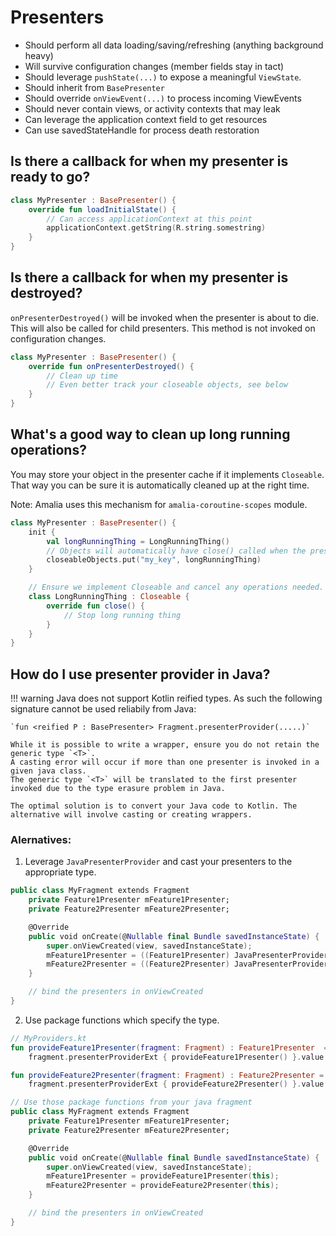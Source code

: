 # Presenters

- Should perform all data loading/saving/refreshing (anything background heavy)
- Will survive configuration changes (member fields stay in tact)
- Should leverage  `pushState(...)`  to expose a meaningful  `ViewState`.
- Should inherit from  `BasePresenter`
- Should override  `onViewEvent(...)`  to process incoming ViewEvents
- Should never contain views, or activity contexts that may leak
- Can leverage the application context field to get resources
- Can use savedStateHandle for process death restoration

## Is there a callback for when my presenter is ready to go?
```kotlin
class MyPresenter : BasePresenter() {
    override fun loadInitialState() {
        // Can access applicationContext at this point
        applicationContext.getString(R.string.somestring)
    }
}
```

## Is there a callback for when my presenter is destroyed?
`onPresenterDestroyed()` will be invoked when the presenter is about to die. This will also be called for child presenters.
This method is not invoked on configuration changes.

```kotlin
class MyPresenter : BasePresenter() {
    override fun onPresenterDestroyed() {
        // Clean up time
        // Even better track your closeable objects, see below
    }
}
```

## What's a good way to clean up long running operations?
You may store your object in the presenter cache if it implements `Closeable`.
That way you can be sure it is automatically cleaned up at the right time.

Note: Amalia uses this mechanism for `amalia-coroutine-scopes` module.


```kotlin
class MyPresenter : BasePresenter() {
    init {
        val longRunningThing = LongRunningThing()
        // Objects will automatically have close() called when the presenter is destroyed.
        closeableObjects.put("my_key", longRunningThing)
    }

    // Ensure we implement Closeable and cancel any operations needed.
    class LongRunningThing : Closeable {
        override fun close() {
            // Stop long running thing
        }
    }
}
```

## How do I use presenter provider in Java?

!!! warning
    Java does not support Kotlin reified types. As such the following signature cannot be used reliabily from Java:

    `fun <reified P : BasePresenter> Fragment.presenterProvider(.....)`

    While it is possible to write a wrapper, ensure you do not retain the generic type `<T>`.
    A casting error will occur if more than one presenter is invoked in a given java class.
    The generic type `<T>` will be translated to the first presenter invoked due to the type erasure problem in Java.

    The optimal solution is to convert your Java code to Kotlin. The alternative will involve casting or creating wrappers.

### Alernatives:

1. Leverage `JavaPresenterProvider` and cast your presenters to the appropriate type.

```kotlin
public class MyFragment extends Fragment
    private Feature1Presenter mFeature1Presenter;
    private Feature2Presenter mFeature2Presenter;

    @Override
    public void onCreate(@Nullable final Bundle savedInstanceState) {
        super.onViewCreated(view, savedInstanceState);
        mFeature1Presenter = ((Feature1Presenter) JavaPresenterProvider.provide(this, Feature1Presenter::new));
        mFeature2Presenter = ((Feature2Presenter) JavaPresenterProvider.provide(this, Feature2Presenter::new));
    }

    // bind the presenters in onViewCreated
}

```

2. Use package functions which specify the type.

```kotlin
// MyProviders.kt
fun provideFeature1Presenter(fragment: Fragment) : Feature1Presenter  =
    fragment.presenterProviderExt { provideFeature1Presenter() }.value

fun provideFeature2Presenter(fragment: Fragment) : Feature2Presenter =
    fragment.presenterProviderExt { provideFeature2Presenter() }.value
```



```kotlin
// Use those package functions from your java fragment
public class MyFragment extends Fragment
    private Feature1Presenter mFeature1Presenter;
    private Feature2Presenter mFeature2Presenter;

    @Override
    public void onCreate(@Nullable final Bundle savedInstanceState) {
        super.onViewCreated(view, savedInstanceState);
        mFeature1Presenter = provideFeature1Presenter(this);
        mFeature2Presenter = provideFeature2Presenter(this);
    }

    // bind the presenters in onViewCreated
}
```